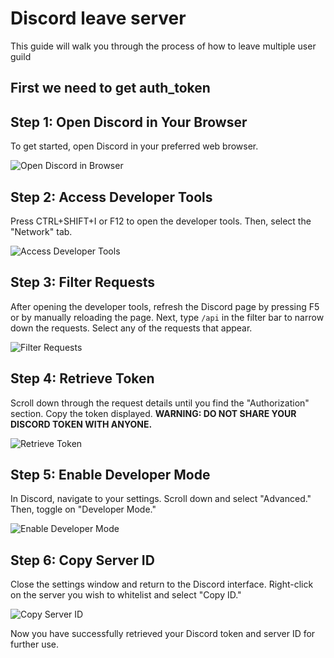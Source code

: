 # Discord leave server

This guide will walk you through the process of how to leave multiple user guild

## First we need to get auth_token

## Step 1: Open Discord in Your Browser

To get started, open Discord in your preferred web browser.

![Open Discord in Browser](images/open_discord_browser.png)

## Step 2: Access Developer Tools

Press CTRL+SHIFT+I or F12 to open the developer tools. Then, select the "Network" tab.

![Access Developer Tools](images/access_dev_tools.png)

## Step 3: Filter Requests

After opening the developer tools, refresh the Discord page by pressing F5 or by manually reloading the page. Next, type `/api` in the filter bar to narrow down the requests. Select any of the requests that appear.

![Filter Requests](images/filter_requests.png)

## Step 4: Retrieve Token

Scroll down through the request details until you find the "Authorization" section. Copy the token displayed. **WARNING: DO NOT SHARE YOUR DISCORD TOKEN WITH ANYONE.**

![Retrieve Token](images/retrieve_token.png)

## Step 5: Enable Developer Mode

In Discord, navigate to your settings. Scroll down and select "Advanced." Then, toggle on "Developer Mode."

![Enable Developer Mode](images/enable_dev_mode.png)

## Step 6: Copy Server ID

Close the settings window and return to the Discord interface. Right-click on the server you wish to whitelist and select "Copy ID."

![Copy Server ID](images/copy_server_id.png)

Now you have successfully retrieved your Discord token and server ID for further use.
